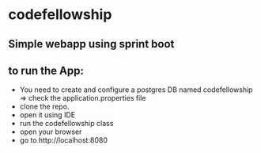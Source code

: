 # codefellowship

## Simple webapp using sprint boot

## to run the App:

- You need to create and configure a postgres DB named codefellowship => check the application.properties file
- clone the repo.
- open it using IDE
- run the codefellowship class
- open your browser
- go to http://localhost:8080
